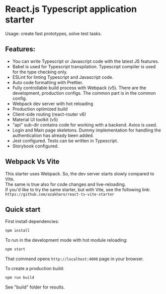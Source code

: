 # React.js Typescript application starter

Usage: create fast prototypes, solve test tasks.

## Features:
* You can write Typescript or Javascript code with the latest JS features.
* Babel is used for Typescript transpilation. Typescript compiler is used for the type checking only.
* ESLint for linting Typescript and Javascript code.
* Auto code formatting with Prettier.
* Fully controllable build process with Webpack (v5). There are the development, production configs. The common part is in the common config.
* Webpack dev server with hot reloading
* Production optimized build
* Client-side routing (react-router v6)
* Material UI toolkit (v5)
* "api" sub-dir contains code for working with a backend. Axios is used.
* Login and Main page skeletons. Dummy implementation for handling the authentication has already been added.
* Jest configured. Tests can be written in Typescript.
* Storybook configured.

## Webpack Vs Vite

This starter uses Webpack. So, the dev server starts slowly compared to Vite.   
The same is true also for code changes and live-reloading.   
If you'd like to try the same starter, but with Vite, see the following link:    
`https://github.com/azakharo/react-ts-vite-starter`

## Quick start

First install dependencies:

```sh
npm install
```

To run in the development mode with hot module reloading:

```sh
npm start
```

That command opens `http://localhost:4000` page in your browser.


To create a production build:

```sh
npm run build
```
See "build" folder for results.
